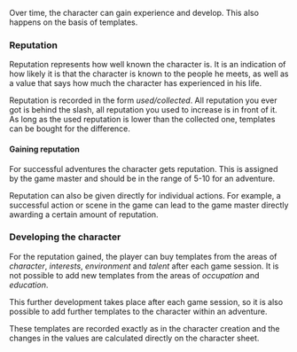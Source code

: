 Over time, the character can gain experience and develop. This also happens on the basis of templates.

### Reputation

Reputation represents how well known the character is. It is an indication of how likely it is that the character is known to the people he meets, as well as a value that says how much the character has experienced in his life.

Reputation is recorded in the form *used/collected*. All reputation you ever got is behind the slash, all reputation you used to increase is in front of it. As long as the used reputation is lower than the collected one, templates can be bought for the difference.

#### Gaining reputation

For successful adventures the character gets reputation. This is assigned by the game master and should be in the range of 5-10 for an adventure. 

Reputation can also be given directly for individual actions. For example, a successful action or scene in the game can lead to the game master directly awarding a certain amount of reputation.

### Developing the character

For the reputation gained, the player can buy templates from the areas of *character*, *interests*, *environment* and *talent* after each game session. It is not possible to add new templates from the areas of *occupation* and *education*.

This further development takes place after each game session, so it is also possible to add further templates to the character within an adventure.

These templates are recorded exactly as in the character creation and the changes in the values are calculated directly on the character sheet.